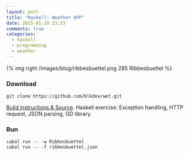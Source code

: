 ```yaml
---
layout: post
title: "Haskell: Weather APP"
date: 2015-01-28 23:23
comments: true
categories:
  - haskell
  - programming
  - weather
---
```

{% img right /images/blog/ribbesbuettel.png 285 Ribbesbuettel %}

### Download
    git clone https://github.com/blkdev/wet.git

[Build instructions & Source][bi]. Haskell exercise: Exception
handling, HTTP request, JSON parsing, GD library.

### Run
    cabal run -- -w Ribbesbuettel
    cabal run -- -f ribbesbuettel.json

[bi]:  https://github.com/blkdev/wet
